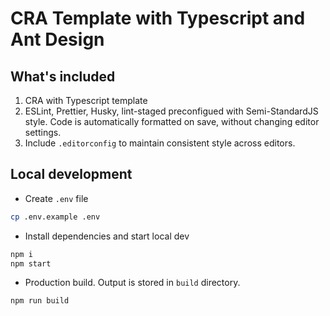 # CRA Template with Typescript and Ant Design

## What's included

1. CRA with Typescript template
2. ESLint, Prettier, Husky, lint-staged preconfigued with Semi-StandardJS style.
Code is automatically formatted on save, without changing editor settings.
3. Include `.editorconfig` to maintain consistent style across editors.

## Local development

- Create `.env` file

```sh
cp .env.example .env
```

- Install dependencies and start local dev

```sh
npm i
npm start
```

- Production build. Output is stored in `build` directory.

```sh
npm run build
```